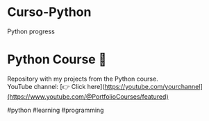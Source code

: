 # Curso-Python
Python progress

# Python Course 🐍
Repository with my projects from the Python course.  
YouTube channel: [👉 Click here](https://youtube.com/yourchannel](https://www.youtube.com/@PortfolioCourses/featured)

#python #learning #programming
